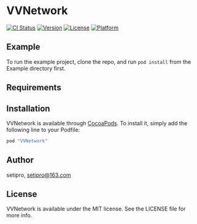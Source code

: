 # VVNetwork

[![CI Status](http://img.shields.io/travis/setipro/VVNetwork.svg?style=flat)](https://travis-ci.org/setipro/VVNetwork)
[![Version](https://img.shields.io/cocoapods/v/VVNetwork.svg?style=flat)](http://cocoapods.org/pods/VVNetwork)
[![License](https://img.shields.io/cocoapods/l/VVNetwork.svg?style=flat)](http://cocoapods.org/pods/VVNetwork)
[![Platform](https://img.shields.io/cocoapods/p/VVNetwork.svg?style=flat)](http://cocoapods.org/pods/VVNetwork)

## Example

To run the example project, clone the repo, and run `pod install` from the Example directory first.

## Requirements

## Installation

VVNetwork is available through [CocoaPods](http://cocoapods.org). To install
it, simply add the following line to your Podfile:

```ruby
pod "VVNetwork"
```

## Author

setipro, setipro@163.com

## License

VVNetwork is available under the MIT license. See the LICENSE file for more info.
